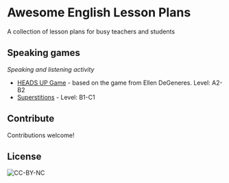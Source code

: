 # Awesome English Lesson Plans
A collection of lesson plans for busy teachers and students

## Speaking games

*Speaking and listening activity*

- [HEADS UP Game](./Speaking%20games/HEADS%20UP%20Game/) - based on the game from Ellen DeGeneres. Level: A2-B2
- [Superstitions](./Speaking%20games/Superstitions/) - Level: B1-C1

## Contribute

Contributions welcome!

## License

![CC-BY-NC](https://licensebuttons.net/l/by-nc/4.0/88x31.png)